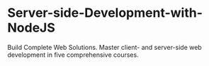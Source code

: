 # Server-side-Development-with-NodeJS
Build Complete Web Solutions. Master client- and server-side web development in five comprehensive courses.
